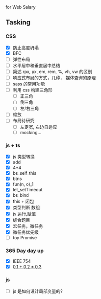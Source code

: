 for Web Salary

## Tasking

### CSS

- [x] 防止高度坍塌
- [x] BFC
- [ ] 弹性布局
- [ ] 水平居中和垂直居中总结
- [ ] 简述 rpx, px, em, rem, %, vh, vw 的区别
- [ ] 响应式布局的方式，几种， 媒体查询的原理
- [ ] sass 的常用功能
- [ ] 利用 css 构建三角形
  - [ ] 正三角
  - [ ] 倒三角
  - [ ] 左/右三角
- [ ] 缩放
- [ ] 布局待研究
  - [ ] 左定宽, 右边自适应
  - [ ] mocking...

### js + ts

- [x] js 类型转换
- [x] add
- [x] 4\*4
- [x] bs_self_this
- [x] btns
- [x] fun(n, o)\_1
- [x] let_setTimeout
- [x] bs_bind
- [x] this + 闭包
- [x] 类型判断 数组
- [x] js 运行,赋值
- [x] 综合题目
- [x] 宏任务，微任务
- [x] 微任务优先级
- [ ] toy Promise

### 365 Day day up

- [x] IEEE 754
- [x] [0.1 + 0.2 ≠ 0.3](https://juejin.cn/post/7064133536395034661/#heading-0)

### js

- [ ] js 是如何设计局部变量的?
